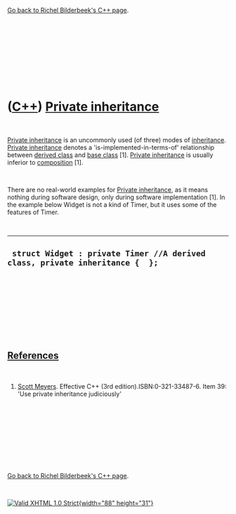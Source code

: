 

[Go back to Richel Bilderbeek's C++ page](Cpp.htm).

 

 

 

 

 

([C++](Cpp.htm)) [Private inheritance](CppPrivateInheritance.htm)
=================================================================

 

[Private inheritance](CppPrivateInheritance.htm) is an uncommonly used
(of three) modes of [inheritance](CppInheritance.htm). [Private
inheritance](CppPrivateInheritance.htm) denotes a
'is-implemented-in-terms-of' relationship between [derived
class](CppDerivedClass.htm) and [base class](CppBaseClass.htm) \[1\].
[Private inheritance](CppPrivateInheritance.htm) is usually inferior to
[composition](CppComposition.htm) \[1\].

 

There are no real-world examples for [Private
inheritance](CppPrivateInheritance.htm), as it means nothing during
software design, only during software implementation \[1\]. In the
example below Widget is not a kind of Timer, but it uses some of the
features of Timer.

 

  -------------------------------------------------------------------------------
  ` struct Widget : private Timer //A derived class, private inheritance {  };`
  -------------------------------------------------------------------------------

 

 

 

 

 

[References](CppReferences.htm)
-------------------------------

 

1.  [Scott Meyers](CppScottMeyers.htm). Effective C++
    (3rd edition).ISBN:0-321-33487-6. Item 39: 'Use private inheritance
    judiciously'

 

 

 

 

 

[Go back to Richel Bilderbeek's C++ page](Cpp.htm).



 

[![Valid XHTML 1.0 Strict](valid-xhtml10.png){width="88"
height="31"}](http://validator.w3.org/check?uri=referer)
